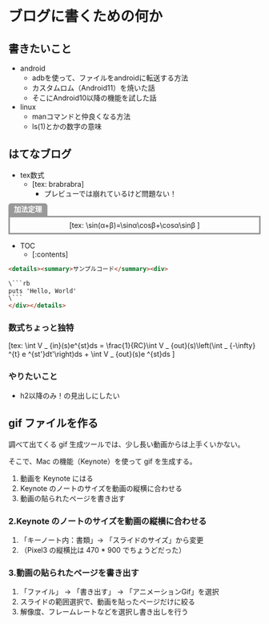 # ブログに書くための何か

## 書きたいこと
- android
  - adbを使って、ファイルをandroidに転送する方法
  - カスタムロム（Android11）を焼いた話
  - そこにAndroid10以降の機能を試した話
- linux
  - manコマンドと仲良くなる方法
  - ls(1)とかの数字の意味

## はてなブログ
- tex数式
  - [tex: brabrabra]
    - プレビューでは崩れているけど問題ない！

<div style="text-align: center; position: relative; margin: 2.5em 0 0 0; padding: 0.5em 1em; border: solid 3px #999999;">
<span style="position: absolute; top: -28px; left: -3px; padding: 0 10px; height: 26px; font-weight: bold; color: white; background-color: #999999; border: solid 1px #999999; border-radius: 5px 5px 0 0;">
加法定理</span>[tex:
\sin(α+β)=\sinα\cosβ+\cosα\sinβ
]</div>

- TOC
  - [:contents]

```html
<details><summary>サンプルコード</summary><div>

\```rb
puts 'Hello, World'
\```
</div></details>
```

### 数式ちょっと独特
[tex:
\int V _ {in}(s)e^{st}ds = \frac{1}{RC}\int V _ {out}(s)\left(\int _ {-\infty} ^{t} e ^{st'}dt'\right)ds + \int V _ {out}(s)e ^{st}ds
]


### やりたいこと
- h2以降のみ！の見出しにしたい


## gif ファイルを作る
調べて出てくる gif 生成ツールでは、少し長い動画からは上手くいかない。

そこで、Mac の機能（Keynote）を使って gif を生成する。

1. 動画を Keynote にはる
2. Keynote のノートのサイズを動画の縦横に合わせる
3. 動画の貼られたページを書き出す

### 2.Keynote のノートのサイズを動画の縦横に合わせる
1. 「キーノート内：書類」→ 「スライドのサイズ」から変更
2. （Pixel3 の縦横比は 470 * 900 でちょうどだった）

### 3.動画の貼られたページを書き出す
1. 「ファイル」 → 「書き出す」 → 「アニメーションGif」を選択
2. スライドの範囲選択で、動画を貼ったページだけに絞る
3. 解像度、フレームレートなどを選択し書き出しを行う
